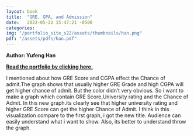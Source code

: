 ```yaml
---
layout: book
title:  "GRE, GPA, and Admission"
date:   2022-05-22 15:47:21 -0500
categories:
img: "/portfolio_site_s22/assets/thumbnails/han.png"
pdf: "/assets/pdfs/han.pdf"
---
```


<b>Author: Yufeng Han</b>

<b><a href="{{ page.pdf | relative_url }}">Read the portfolio by clicking here.</a></b>

I mentioned about how GRE Score and CGPA effect the Chance of admit.The graph shows that usually higher GRE Grade and high CGPA will get higher chance of admit. But the color didn’t very obvious. So i want to make a graph which contain GRE Score,University rating and the Chance of Admit. In this new graph.its clearly see that higher university rating and higher GRE Score can get the higher Chance of Admit. I think in this visualization compare to the first graph, i got the new title. Audience can easily understand what i want to show. Also, its better to understand throw the graph.

[jekyll-docs]: https://jekyllrb.com/docs/home
[jekyll-gh]:   https://github.com/jekyll/jekyll
[jekyll-talk]: https://talk.jekyllrb.com/
